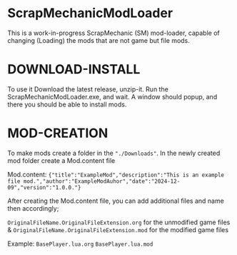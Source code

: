 # ScrapMechanicModLoader
This is a work-in-progress ScrapMechanic (SM) mod-loader, capable of changing (Loading) the mods that are not game but file mods.

# DOWNLOAD-INSTALL
To use it Download the latest release, unzip-it.
Run the ScrapMechanicModLoader.exe, and wait.
A window should popup, and there you should be able to install mods.

# MOD-CREATION
To make mods create a folder in the `"./Downloads"`.
In the newly created mod folder create a Mod.content file

Mod.content: `{"title":"ExampleMod","description":"This is an example file mod.","author":"ExampleModAuhor","date":"2024-12-09","version":"1.0.0."}`

After creating the Mod.content file, you can add additional files and name then accordingly;

`OriginalFileName.OriginalFileExtension.org` for the unmodified game files
&
`OriginalFileName.OriginalFileExtension.mod` for the modified game files

Example: 
`BasePlayer.lua.org`
`BasePlayer.lua.mod`
